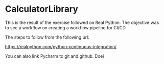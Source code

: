 # CalculatorLibrary


This is the result of the exercise followed on Real Python. The objective was to see a 
workflow on creating a workflow pipeline for CI/CD

The steps to follow from the following url:

https://realpython.com/python-continuous-integration/

You can also link Pycharm to git and github. Doei